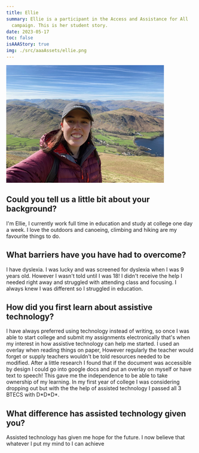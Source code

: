 ```yaml
---
title: Ellie
summary: Ellie is a participant in the Access and Assistance for All
  campaign. This is her student story.
date: 2023-05-17
toc: false
isAAAStory: true
img: ./src/aaaAssets/ellie.png
---
```

![Ellie](src/aaaAssets/ellie.png)

## Could you tell us a little bit about your background?

I'm Ellie, I currently work full time in education and study at college one day a week. I love the outdoors and canoeing, climbing and hiking are my favourite things to do.

## What barriers have you have had to overcome?

I have dyslexia. I was lucky and was screened for dyslexia when I was 9 years old. However I wasn't told until I was 18! I didn't receive the help I needed right away and struggled with attending class and focusing. I always knew I was different so I struggled in education.

## How did you first learn about assistive technology?

I have always preferred using technology instead of writing, so once I was able to start college and submit my assignments electronically that's when my interest in how assistive technology can help me started. I used an overlay when reading things on paper, However regularly the teacher would forget or supply teachers wouldn't be told resources needed to be modified. After a little research I found that if the document was accessible by design I could go into google docs and put an overlay on myself or have text to speech! This gave me the independence to be able to take ownership of my learning. In my first year of college I was considering dropping out but with the the help of assisted technology I passed all 3 BTECS with D\*D\*D*.

## What difference has assisted technology given you?

Assisted technology has given me hope for the future. I now believe that whatever I put my mind to I can achieve